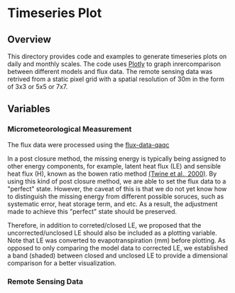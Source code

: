# Timeseries Plot
## Overview
This directory provides code and examples to generate timeseries plots on daily and monthly scales. The code uses [Plotly](https://plot.ly/python/) to graph inrercomparison between different models and flux data. The remote sensing data was retrived from a static pixel grid with a spatial resolution of 30m in the form of 3x3 or 5x5 or 7x7. <br/>

## Variables
### Micrometeorological Measurement
The flux data were processed using the [flux-data-qaqc](https://flux-data-qaqc.readthedocs.io/en/latest/) </br>

In a post closure method, the missing energy is typically being assigned to other energy components, for example, latent heat flux (LE) and sensible heat flux (H), known as the bowen ratio method [(Twine et al., 2000)](https://digitalcommons.unl.edu/cgi/viewcontent.cgi?article=1010&context=nasapub). By using this kind of post closure method, we are able to set the flux data to a "perfect" state. However, the caveat of this is that we do not yet know how to distinguish the missing energy from different possible soruces, such as systematic error, heat storage term, and etc. As a result, the adjustment made to achieve this "perfect" state should be preserved. 

Therefore, in addition to correted/closed LE, we proposed that the uncorrected/unclosed LE should also be included as a plotting variable. Note that LE was converted to evapotranspiration (mm) before plotting. As opposed to only comparing the model data to corrected LE, we established a band (shaded) between closed and unclosed LE to provide a dimensional comparison for a better visualization.

### Remote Sensing Data

